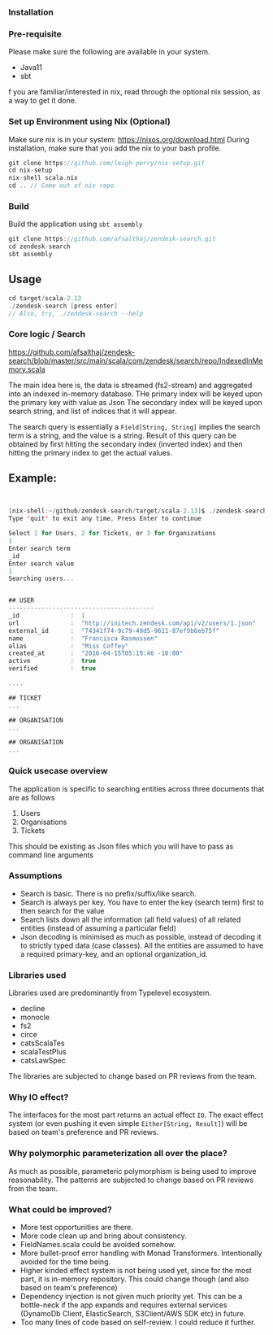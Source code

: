 ### Installation

### Pre-requisite

Please make sure the following are available in your system. 

* Java11
* sbt  

f you are familiar/interested in nix, read through the optional nix session,
as a way to get it done. 

### Set up Environment using Nix (Optional)

Make sure nix is in your system: https://nixos.org/download.html
During installation, make sure that you add the nix to your bash profile.

```scala
git clone https://github.com/leigh-perry/nix-setup.git
cd nix-setup
nix-shell scala.nix
cd .. // Come out of nix repo
```

### Build

Build the application using `sbt assembly`

```scala
git clone https://github.com/afsalthaj/zendesk-search.git
cd zendesk-search
sbt assembly
```

## Usage

```scala
cd target/scala-2.13
./zendesk-search [press enter]
// Also, try, ./zendesk-search --help

```

### Core logic / Search

https://github.com/afsalthaj/zendesk-search/blob/master/src/main/scala/com/zendesk/search/repo/IndexedInMemory.scala

The main idea here is, the data is streamed (fs2-stream) and aggregated into an indexed in-memory database. 
THe primary index will be keyed upon the primary key with value as Json
The secondary index will be keyed upon search string, and list of indices that it will appear.

The search query is essentially a `Field[String, String]` implies the search term is a string, and the value is a string.
Result of this query can be obtained by first hitting the secondary index (inverted index) and then hitting the primary index
to get the actual values.

## Example:

```scala


[nix-shell:~/github/zendesk-search/target/scala-2.13]$ ./zendesk-search
Type 'quit' to exit any time, Press Enter to continue

Select 1 for Users, 2 for Tickets, or 3 for Organizations
1
Enter search term
_id
Enter search value
1
Searching users...


## USER
----------------------------------------
_id              :  1
url              :  "http://initech.zendesk.com/api/v2/users/1.json"
external_id      :  "74341f74-9c79-49d5-9611-87ef9b6eb75f"
name             :  "Francisca Rasmussen"
alias            :  "Miss Coffey"
created_at       :  "2016-04-15T05:19:46 -10:00"
active           :  true
verified         :  true

....

## TICKET
...

## ORGANISATION
...

## ORGANISATION
...

```

### Quick usecase overview

The application is specific to searching entities across
three documents that are as follows

1) Users
2) Organisations
3) Tickets

This should be existing as Json files which you will have to pass as command line arguments
 
### Assumptions

* Search is basic. There is no prefix/suffix/like search.
* Search is always per key. You have to enter the key (search term) first to then search for the value
* Search lists down all the information (all field values) of all related entities (instead of assuming a particular field)
* Json decoding is minimised as much as possible, instead of decoding it to strictly typed data (case classes). All the entities
are assumed to have a required primary-key, and an optional organization_id.
 
### Libraries used

Libraries used are predominantly from Typelevel ecosystem. 

* decline     
* monocle     
* fs2         
* circe        
* catsScalaTes
* scalaTestPlus
* catsLawSpec 

The libraries are subjected to change based on PR reviews from the team.

### Why IO effect?

The interfaces for the most part returns an actual effect `IO`.
The exact effect system (or even pushing it even simple `Either[String, Result]`) will be based on team's preference and PR reviews.

### Why polymorphic parameterization all over the place?

As much as possible, parameteric polymorphism is being used to improve reasonability.
The patterns are subjected to change based on PR reviews from the team.

### What could be improved?

* More test opportunities are there.
* More code clean up and bring about consistency.
* FieldNames.scala could be avoided somehow.
* More bullet-proof error handling with Monad Transformers. Intentionally avoided for the time being.
* Higher kinded effect system is not being used yet, since for the most part, it is in-memory repository. This could change though (and also based on team's preference)
* Dependency injection is not given much priority yet. This can be a bottle-neck if the app expands and requires
external services (DynamoDb Client, ElasticSearch, S3Client/AWS SDK etc) in future.
* Too many lines of code based on self-review. I could reduce it further.
